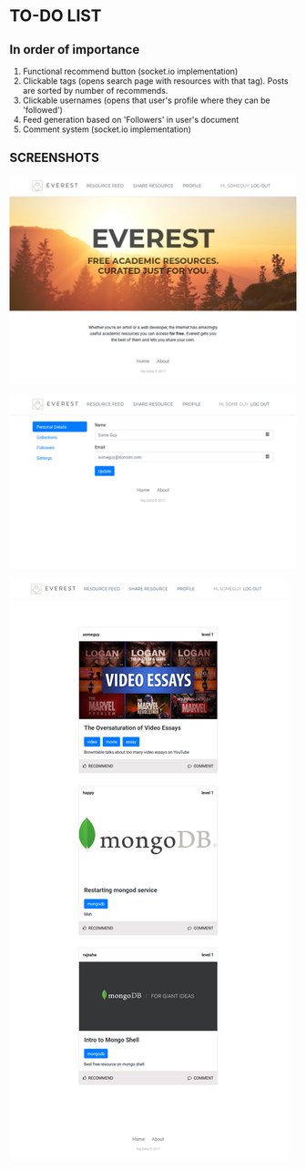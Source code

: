 TO-DO LIST
==========

## In order of importance

1. Functional recommend button (socket.io implementation)
2. Clickable tags (opens search page with resources with that tag). Posts are sorted by number of recommends.
3. Clickable usernames (opens that user's profile where they can be 'followed')
4. Feed generation based on 'Followers' in user's document
5. Comment system (socket.io implementation)

SCREENSHOTS
-----------

![Home Page](/screenshots/1.png)

![Resource Feed Page](/screenshots/2.png)

![Profile Page](/screenshots/3.png)
